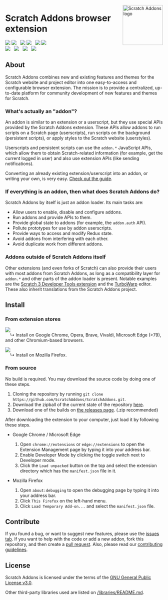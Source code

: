 <img src="https://raw.githubusercontent.com/ScratchAddons/ScratchAddons/master/images/icon.svg" alt="Scratch Addons logo" align="right" width="128px"></img>
# Scratch Addons browser extension

[![](https://img.shields.io/chrome-web-store/v/fbeffbjdlemaoicjdapfpikkikjoneco?style=flat-square&logo=google-chrome&logoColor=white&label=version&color=E23A2E)](https://chrome.google.com/webstore/detail/fbeffbjdlemaoicjdapfpikkikjoneco)
[![](https://img.shields.io/chrome-web-store/users/fbeffbjdlemaoicjdapfpikkikjoneco?style=flat-square&logo=google-chrome&logoColor=white&label=users&color=E23A2E)](https://chrome.google.com/webstore/detail/fbeffbjdlemaoicjdapfpikkikjoneco)&nbsp;&nbsp;
[![](https://img.shields.io/amo/v/scratch-messaging-extension?style=flat-square&logo=firefox-browser&logoColor=white&label=version&color=FF7139)](https://addons.mozilla.org/firefox/addon/scratch-messaging-extension/)
[![](https://img.shields.io/amo/users/scratch-messaging-extension?style=flat-square&logo=firefox-browser&logoColor=white&label=users&color=FF7139)](https://addons.mozilla.org/firefox/addon/scratch-messaging-extension/)&nbsp;&nbsp;
[![](https://img.shields.io/badge/dynamic/json?style=flat-square&logo=microsoftedge&label=version&prefix=v&color=067FD8&query=%24.version&url=https%3A%2F%2Fmicrosoftedge.microsoft.com%2Faddons%2Fgetproductdetailsbycrxid%2Filiepgjnemckemgnledoipfiilhajdjj)](https://microsoftedge.microsoft.com/addons/detail/scratch-addons/iliepgjnemckemgnledoipfiilhajdjj)
[![](https://img.shields.io/badge/dynamic/json?style=flat-square&logo=microsoftedge&label=users&color=067FD8&query=%24.activeInstallCount&url=https%3A%2F%2Fmicrosoftedge.microsoft.com%2Faddons%2Fgetproductdetailsbycrxid%2Filiepgjnemckemgnledoipfiilhajdjj)](https://microsoftedge.microsoft.com/addons/detail/scratch-addons/iliepgjnemckemgnledoipfiilhajdjj) <!-- 2 spaces -->  
[![](https://img.shields.io/github/license/ScratchAddons/ScratchAddons?style=flat-square)](https://github.com/ScratchAddons/ScratchAddons/blob/master/LICENSE)&nbsp;&nbsp;
[![](https://img.shields.io/badge/discuss-on_github-181717.svg?style=flat-square)](https://github.com/ScratchAddons/ScratchAddons/discussions)&nbsp;&nbsp;
[![](https://img.shields.io/badge/chat-on_discord-7289da.svg?style=flat-square)](https://discord.gg/R5NBqwMjNc)&nbsp;&nbsp;
[![](https://img.shields.io/badge/website-scratchaddons.com-ff7b26.svg?style=flat-square)](https://scratchaddons.com)

## About

Scratch Addons combines new and existing features and themes for the Scratch website and project editor into one easy-to-access and configurable browser extension. The mission is to provide a centralized, up-to-date platform for community development of new features and themes for Scratch.

### What's actually an "addon"?

An addon is similar to an extension or a userscript, but they use special APIs provided by the Scratch Addons extension. These APIs allow addons to run scripts on a Scratch page (userscripts), run scripts on the background (persistent scripts), or apply styles to the Scratch website (userstyles).

Userscripts and persistent scripts can use the `addon.*` JavaScript APIs, which allow them to obtain Scratch-related information (for example, get the current logged in user) and also use extension APIs (like sending notifications).

Converting an already existing extension/userscript into an addon, or writing your own, is very easy. [Check out the guide](https://scratchaddons.com/docs/develop/getting-started/creating-an-addon/).

### If everything is an addon, then what does Scratch Addons do?

Scratch Addons by itself is just an addon loader. Its main tasks are:

- Allow users to enable, disable and configure addons.
- Run addons and provide APIs to them.
- Provide global state to addons (for example, the `addon.auth` API).
- Pollute prototypes for use by addon userscripts.
- Provide ways to access and modify Redux state.
- Avoid addons from interfering with each other.
- Avoid duplicate work from different addons.

### Addons outside of Scratch Addons itself

Other extensions (and even forks of Scratch) can also provide their users with most addons from Scratch Addons, as long as a compatibility layer for `addon.*` and other parts of the addon loader is present. Notable examples are the [Scratch 3 Developer Tools extension](https://github.com/ScratchAddons/DevtoolsExtension) and the [TurboWarp](https://github.com/TurboWarp/scratch-gui/tree/develop/src/addons) editor. These also inherit translations from the Scratch Addons project.

## Install

### From extension stores

[![](https://img.shields.io/chrome-web-store/v/fbeffbjdlemaoicjdapfpikkikjoneco?style=flat-square&logo=google-chrome&logoColor=white&label=install&color=4285F4)](https://chrome.google.com/webstore/detail/fbeffbjdlemaoicjdapfpikkikjoneco)  
&nbsp;&nbsp;&nbsp;&nbsp;↳ Install on Google Chrome, Opera, Brave, Vivaldi, Microsoft Edge (>79), and other Chromium-based browsers.

[![](https://img.shields.io/amo/v/scratch-messaging-extension?style=flat-square&logo=firefox-browser&logoColor=white&label=install&color=FF7139)](https://addons.mozilla.org/firefox/addon/scratch-messaging-extension/)  
&nbsp;&nbsp;&nbsp;&nbsp;↳ Install on Mozilla Firefox.

### From source

No build is required. You may download the source code by doing one of these steps.

1. Cloning the repository by running `git clone https://github.com/ScratchAddons/ScratchAddons.git`.
2. Download the zipball of the current state of the repository [here](https://github.com/ScratchAddons/ScratchAddons/archive/master.zip).
3. Download one of the builds on [the releases page](https://github.com/ScratchAddons/ScratchAddons/releases). (.zip recommended)

After downloading the extension to your computer, just load it by following these steps.

- Google Chrome / Microsoft Edge
  1. Open `chrome://extensions` or `edge://extensions` to open the Extension Management page by typing it into your address bar.
  2. Enable Developer Mode by clicking the toggle switch next to Developer mode.
  3. Click the `Load unpacked` button on the top and select the extension directory which has the `manifest.json` file in it. 

- Mozilla Firefox
  1. Open `about:debugging` to open the debugging page by typing it into your address bar.
  2. Click `This Firefox` on the left-hand menu.
  3. Click `Load Temporary Add-on...` and select the `manifest.json` file.

## Contribute

If you found a bug, or want to suggest new features, please use the [issues tab](https://github.com/ScratchAddons/ScratchAddons/issues). If you want to help with the code or add a new addon, fork this repository, and then create a [pull request](https://github.com/ScratchAddons/ScratchAddons/pulls). Also, please read our [contributing guidelines](https://github.com/ScratchAddons/ScratchAddons/blob/master/.github/CONTRIBUTING.md).

## License

Scratch Addons is licensed under the terms of the [GNU General Public License v3.0](https://github.com/ScratchAddons/ScratchAddons/blob/master/LICENSE).

Other third-party libraries used are listed on [/libraries/README.md](https://github.com/ScratchAddons/ScratchAddons/tree/master/libraries#readme).
